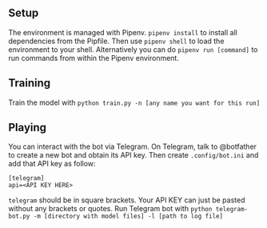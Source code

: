 ## Setup
The environment is managed with Pipenv. `pipenv install` to install all dependencies from the Pipfile.
Then use `pipenv shell` to load the environment to your shell.
Alternatively you can do `pipenv run [command]` to run commands from within the Pipenv environment.

## Training
Train the model with `python train.py -n [any name you want for this run]`

## Playing
You can interact with the bot via Telegram.
On Telegram, talk to @botfather to create a new bot and obtain its API key.
Then create `.config/bot.ini` and add that API key as follow:
```
[telegram]
api=<API KEY HERE>
```
`telegram` should be in square brackets. Your API KEY can just be pasted without any brackets or quotes.
Run Telegram bot with `python telegram-bot.py -m [directory with model files] -l [path to log file]`